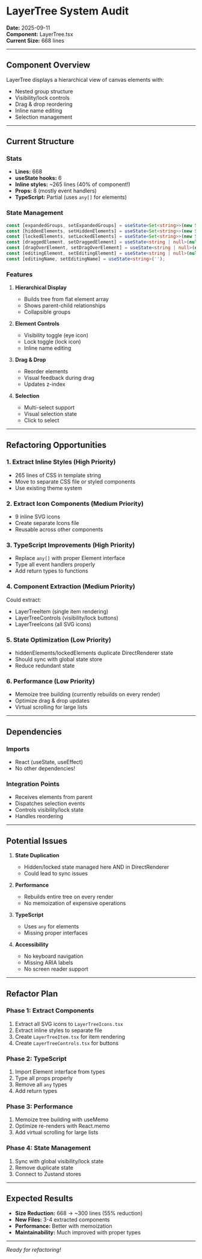 # LayerTree System Audit

**Date:** 2025-09-11  
**Component:** LayerTree.tsx  
**Current Size:** 668 lines

---

## Component Overview

LayerTree displays a hierarchical view of canvas elements with:
- Nested group structure
- Visibility/lock controls
- Drag & drop reordering
- Inline name editing
- Selection management

---

## Current Structure

### Stats
- **Lines:** 668
- **useState hooks:** 6
- **Inline styles:** ~265 lines (40% of component!)
- **Props:** 8 (mostly event handlers)
- **TypeScript:** Partial (uses `any[]` for elements)

### State Management
```typescript
const [expandedGroups, setExpandedGroups] = useState<Set<string>>(new Set());
const [hiddenElements, setHiddenElements] = useState<Set<string>>(new Set());
const [lockedElements, setLockedElements] = useState<Set<string>>(new Set());
const [draggedElement, setDraggedElement] = useState<string | null>(null);
const [dragOverElement, setDragOverElement] = useState<string | null>(null);
const [editingElement, setEditingElement] = useState<string | null>(null);
const [editingName, setEditingName] = useState<string>('');
```

### Features
1. **Hierarchical Display**
   - Builds tree from flat element array
   - Shows parent-child relationships
   - Collapsible groups

2. **Element Controls**
   - Visibility toggle (eye icon)
   - Lock toggle (lock icon)
   - Inline name editing

3. **Drag & Drop**
   - Reorder elements
   - Visual feedback during drag
   - Updates z-index

4. **Selection**
   - Multi-select support
   - Visual selection state
   - Click to select

---

## Refactoring Opportunities

### 1. **Extract Inline Styles** (High Priority)
- 265 lines of CSS in template string
- Move to separate CSS file or styled components
- Use existing theme system

### 2. **Extract Icon Components** (Medium Priority)
- 9 inline SVG icons
- Create separate Icons file
- Reusable across other components

### 3. **TypeScript Improvements** (High Priority)
- Replace `any[]` with proper Element interface
- Type all event handlers properly
- Add return types to functions

### 4. **Component Extraction** (Medium Priority)
Could extract:
- LayerTreeItem (single item rendering)
- LayerTreeControls (visibility/lock buttons)
- LayerTreeIcons (all SVG icons)

### 5. **State Optimization** (Low Priority)
- hiddenElements/lockedElements duplicate DirectRenderer state
- Should sync with global state store
- Reduce redundant state

### 6. **Performance** (Low Priority)
- Memoize tree building (currently rebuilds on every render)
- Optimize drag & drop updates
- Virtual scrolling for large lists

---

## Dependencies

### Imports
- React (useState, useEffect)
- No other dependencies!

### Integration Points
- Receives elements from parent
- Dispatches selection events
- Controls visibility/lock state
- Handles reordering

---

## Potential Issues

1. **State Duplication**
   - Hidden/locked state managed here AND in DirectRenderer
   - Could lead to sync issues

2. **Performance**
   - Rebuilds entire tree on every render
   - No memoization of expensive operations

3. **TypeScript**
   - Uses `any` for elements
   - Missing proper interfaces

4. **Accessibility**
   - No keyboard navigation
   - Missing ARIA labels
   - No screen reader support

---

## Refactor Plan

### Phase 1: Extract Components
1. Extract all SVG icons to `LayerTreeIcons.tsx`
2. Extract inline styles to separate file
3. Create `LayerTreeItem.tsx` for item rendering
4. Create `LayerTreeControls.tsx` for buttons

### Phase 2: TypeScript
1. Import Element interface from types
2. Type all props properly
3. Remove all `any` types
4. Add return types

### Phase 3: Performance
1. Memoize tree building with useMemo
2. Optimize re-renders with React.memo
3. Add virtual scrolling for large lists

### Phase 4: State Management
1. Sync with global visibility/lock state
2. Remove duplicate state
3. Connect to Zustand stores

---

## Expected Results

- **Size Reduction:** 668 → ~300 lines (55% reduction)
- **New Files:** 3-4 extracted components
- **Performance:** Better with memoization
- **Maintainability:** Much improved with proper types

---

*Ready for refactoring!*